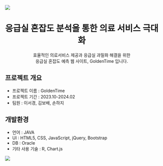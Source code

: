 <img src="https://capsule-render.vercel.app/api?type=waving&color=BDBDC8&height=150&section=header" />

# <center> 응급실 혼잡도 분석을 통한 의료 서비스 극대화 </center>
<center>효율적인 의료서비스 제공과 응급실 과밀화 해결을 위한</center>   
<center>응급실 혼잡도 예측 웹 사이트, GoldenTime 입니다.</center>

## 프로젝트 개요
* 프로젝트 이름 : GoldenTime
* 프로젝트 기간 : 2023.10-2024.02
* 팀원 : 이서경, 김보배, 손하지

## 개발환경
* 언어 : JAVA
* UI : HTML5, CSS, JavaScript, jQuery, Bootstrap
* DB : Oracle
* 기타 사용 기술 : R, Chart.js

<img src="https://capsule-render.vercel.app/api?type=waving&color=BDBDC8&height=150&section=footer" />
